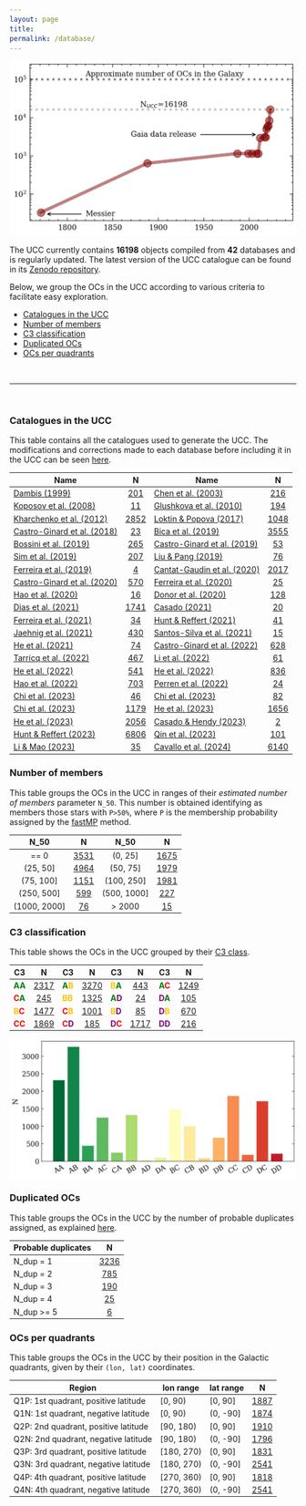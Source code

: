 ```yaml
---
layout: page
title: 
permalink: /database/
---
```


![Catalogued OCs in the literature](/images/catalogued_ocs.webp "Catalogued OCs in the literature")

The UCC currently contains **<!-- NT1 -->16198<!-- NT2 -->** objects compiled
from **<!-- ND1 -->42<!-- ND2 -->** databases and is regularly updated.
The latest version of the UCC catalogue can be found in its
<a data-umami-event="zenodo_repo" href="https://zenodo.org/doi/10.5281/zenodo.8250523">Zenodo repository</a>.

Below, we group the OCs in the UCC according to various criteria to facilitate easy
exploration.

- [Catalogues in the UCC](#catalogues-in-the-ucc)
- [Number of members](#number-of-members)
- [C3 classification](#c3-classification)
- [Duplicated OCs](#duplicated-ocs)
- [OCs per quadrants](#ocs-per-quadrants)

&nbsp;

---

&nbsp;


### Catalogues in the UCC

This table contains all the catalogues used to generate the UCC. The modifications and
corrections made to each database before including it in the UCC
can be seen <a data-umami-event="dbs_edits" href="/../dbs_edits">here</a>.


<!-- Begin table 1 -->

| Name | N | Name | N |
| ---- | :-: | ---- | :-: |
| [Dambis (1999)](https://ui.adsabs.harvard.edu/abs/1999AstL...25....7D) | [201](/DAMBIS1999_table) | [Chen et al. (2003)](https://ui.adsabs.harvard.edu/abs/2003AJ....125.1397C) | [216](/CHEN2003_table) |
| [Koposov et al. (2008)](https://ui.adsabs.harvard.edu/abs/2008A%26A...486..771K) | [11](/KOPOSOV2008_table) | [Glushkova et al. (2010)](https://ui.adsabs.harvard.edu/abs/2010AstL...36...75G) | [194](/GLUSHKOVA2010_table) |
| [Kharchenko et al. (2012)](https://ui.adsabs.harvard.edu/abs/2012A%26A...543A.156K) | [2852](/KHARCHENKO2012_table) | [Loktin & Popova (2017)](https://ui.adsabs.harvard.edu/abs/2017AstBu..72..257L) | [1048](/LOKTIN2017_table) |
| [Castro-Ginard et al. (2018)](https://ui.adsabs.harvard.edu/abs/2018A%26A...618A..59C) | [23](/CASTRO2018_table) | [Bica et al. (2019)](https://ui.adsabs.harvard.edu/abs/2019AJ....157...12B) | [3555](/BICA2019_table) |
| [Bossini et al. (2019)](https://ui.adsabs.harvard.edu/abs/2019A%26A...623A.108B) | [265](/BOSSINI2019_table) | [Castro-Ginard et al. (2019)](https://ui.adsabs.harvard.edu/abs/2019A%26A...627A..35C) | [53](/CASTRO2019_table) |
| [Sim et al. (2019)](https://ui.adsabs.harvard.edu/abs/2019JKAS...52..145S) | [207](/SIM2019_table) | [Liu & Pang (2019)](https://ui.adsabs.harvard.edu/abs/2019ApJS..245...32L) | [76](/LIUPANG2019_table) |
| [Ferreira et al. (2019)](https://ui.adsabs.harvard.edu/abs/2019MNRAS.483.5508F) | [4](/FERREIRA2019_table) | [Cantat-Gaudin et al. (2020)](https://ui.adsabs.harvard.edu/abs/2020A%26A...640A...1C) | [2017](/CANTAT2020_table) |
| [Castro-Ginard et al. (2020)](https://ui.adsabs.harvard.edu/abs/2020A%26A...635A..45C) | [570](/CASTRO2020_table) | [Ferreira et al. (2020)](https://ui.adsabs.harvard.edu/abs/2020MNRAS.496.2021F) | [25](/FERREIRA2020_table) |
| [Hao et al. (2020)](https://ui.adsabs.harvard.edu/abs/2020PASP..132c4502H) | [16](/HAO2020_table) | [Donor et al. (2020)](https://ui.adsabs.harvard.edu/abs/2020AJ....159..199D) | [128](/DONOR2020_table) |
| [Dias et al. (2021)](https://ui.adsabs.harvard.edu/abs/2021MNRAS.504..356D) | [1741](/DIAS2021_table) | [Casado (2021)](https://ui.adsabs.harvard.edu/abs/2021RAA....21..117C) | [20](/CASADO2021_table) |
| [Ferreira et al. (2021)](https://ui.adsabs.harvard.edu/abs/2021MNRAS.502L..90F) | [34](/FERREIRA2021_table) | [Hunt & Reffert (2021)](https://ui.adsabs.harvard.edu/abs/2021A%26A...646A.104H) | [41](/HUNT2021_table) |
| [Jaehnig et al. (2021)](https://ui.adsabs.harvard.edu/abs/2021ApJ...923..129J) | [430](/JAEHNIG2021_table) | [Santos-Silva et al. (2021)](https://ui.adsabs.harvard.edu/abs/2021MNRAS.508.1033S) | [15](/SANTOS2021_table) |
| [He et al. (2021)](https://ui.adsabs.harvard.edu/abs/2021RAA....21...93H) | [74](/HE2021_table) | [Castro-Ginard et al. (2022)](https://ui.adsabs.harvard.edu/abs/2022A%26A...661A.118C) | [628](/CASTRO2022_table) |
| [Tarricq et al. (2022)](https://ui.adsabs.harvard.edu/abs/2022A%26A...659A..59T) | [467](/TARRICQ2022_table) | [Li et al. (2022)](https://ui.adsabs.harvard.edu/abs/2022ApJS..259...19L) | [61](/LI2022_table) |
| [He et al. (2022)](https://ui.adsabs.harvard.edu/abs/2022ApJS..260....8H) | [541](/HE2022_table) | [He et al. (2022)](https://ui.adsabs.harvard.edu/abs/2022ApJS..262....7H) | [836](/HE2022_1_table) |
| [Hao et al. (2022)](https://ui.adsabs.harvard.edu/abs/2022A%26A...660A...4H) | [703](/HAO2022_table) | [Perren et al. (2022)](https://ui.adsabs.harvard.edu/abs/2022A%26A...663A.131P) | [24](/PERREN2022_table) |
| [Chi et al. (2023)](https://ui.adsabs.harvard.edu/abs/2023ApJS..265...20C) | [46](/CHI2023_table) | [Chi et al. (2023)](https://ui.adsabs.harvard.edu/abs/2023arXiv230208926C) | [82](/CHI2023_1_table) |
| [Chi et al. (2023)](https://ui.adsabs.harvard.edu/abs/2023arXiv230310380C) | [1179](/CHI2023_2_table) | [He et al. (2023)](https://ui.adsabs.harvard.edu/abs/2023ApJS..264....8H) | [1656](/HE2023_table) |
| [He et al. (2023)](https://ui.adsabs.harvard.edu/abs/2023ApJS..267...34H) | [2056](/HE2023_1_table) | [Casado & Hendy (2023)](https://ui.adsabs.harvard.edu/abs/2023MNRAS.521.1399C) | [2](/CASADOHENDY2023_table) |
| [Hunt & Reffert (2023)](https://ui.adsabs.harvard.edu/abs/2023A%26A...673A.114H) | [6806](/HUNT2023_table) | [Qin et al. (2023)](https://ui.adsabs.harvard.edu/abs/2023ApJS..265...12Q) | [101](/QIN2023_table) |
| [Li & Mao (2023)](https://ui.adsabs.harvard.edu/abs/2023ApJS..265....3L) | [35](/LI2023_table) | [Cavallo et al. (2024)](https://ui.adsabs.harvard.edu/abs/2024AJ....167...12C) | [6140](/CAVALLO2024_table) |

<!-- End table 1 -->


### Number of members

This table groups the OCs in the UCC in ranges of their _estimated number of members_
parameter `N_50`. This number is obtained identifying as members those stars with
`P>50%`, where `P` is the membership probability assigned by the [fastMP](https://asteca.readthedocs.io/en/latest/apidocs/asteca/asteca.membership.html#asteca.membership.Membership.fastmp) method.

<!-- Begin table 5 -->

| N_50 |   N  | N_50 |   N  |
| :--: | :--: | :--: | :--: |
| == 0 | [3531](/N50_0_table) | (0, 25] | [1675](/N50_25_table) |
| (25, 50] | [4964](/N50_50_table) | (50, 75] | [1979](/N50_75_table) |
| (75, 100] | [1151](/N50_100_table) | (100, 250] | [1981](/N50_250_table) |
| (250, 500] | [599](/N50_500_table) | (500, 1000] | [227](/N50_1000_table) |
| (1000, 2000] | [76](/N50_2000_table) | > 2000 | [15](/N50_inf_table) |

<!-- End table 5 -->


### C3 classification

This table shows the OCs in the UCC grouped by their [C3 class](/faq/#what-are-the-c1-c2-and-c3-parameters).

<!-- Begin table 2 -->

| C3 |  N  | C3 |  N  | C3 |  N  | C3 |  N  |
|----| :-: |----| :-: |----| :-: |----| :-: |
| <span style="color: green; font-weight: bold;">A</span><span style="color: green; font-weight: bold;">A</span> | [2317](/AA_table) | <span style="color: green; font-weight: bold;">A</span><span style="color: #FFC300; font-weight: bold;">B</span> | [3270](/AB_table) | <span style="color: #FFC300; font-weight: bold;">B</span><span style="color: green; font-weight: bold;">A</span> | [443](/BA_table) | <span style="color: green; font-weight: bold;">A</span><span style="color: red; font-weight: bold;">C</span> | [1249](/AC_table) |
| <span style="color: red; font-weight: bold;">C</span><span style="color: green; font-weight: bold;">A</span> | [245](/CA_table) | <span style="color: #FFC300; font-weight: bold;">B</span><span style="color: #FFC300; font-weight: bold;">B</span> | [1325](/BB_table) | <span style="color: green; font-weight: bold;">A</span><span style="color: purple; font-weight: bold;">D</span> | [24](/AD_table) | <span style="color: purple; font-weight: bold;">D</span><span style="color: green; font-weight: bold;">A</span> | [105](/DA_table) |
| <span style="color: #FFC300; font-weight: bold;">B</span><span style="color: red; font-weight: bold;">C</span> | [1477](/BC_table) | <span style="color: red; font-weight: bold;">C</span><span style="color: #FFC300; font-weight: bold;">B</span> | [1001](/CB_table) | <span style="color: #FFC300; font-weight: bold;">B</span><span style="color: purple; font-weight: bold;">D</span> | [85](/BD_table) | <span style="color: purple; font-weight: bold;">D</span><span style="color: #FFC300; font-weight: bold;">B</span> | [670](/DB_table) |
| <span style="color: red; font-weight: bold;">C</span><span style="color: red; font-weight: bold;">C</span> | [1869](/CC_table) | <span style="color: red; font-weight: bold;">C</span><span style="color: purple; font-weight: bold;">D</span> | [185](/CD_table) | <span style="color: purple; font-weight: bold;">D</span><span style="color: red; font-weight: bold;">C</span> | [1717](/DC_table) | <span style="color: purple; font-weight: bold;">D</span><span style="color: purple; font-weight: bold;">D</span> | [216](/DD_table) |

<!-- End table 2 -->


![C3 classification](/images/classif_bar.webp "C3 classification")



### Duplicated OCs

This table groups the OCs in the UCC by the number of probable duplicates assigned,
as explained [here](/faq/#how-are-probable-duplicates-identified).

<!-- Begin table 4 -->

| Probable duplicates |   N  |
|---------------------| :--: |
|      N_dup = 1      | [3236](/Nd1_table) |
|      N_dup = 2      | [785](/Nd2_table) |
|      N_dup = 3      | [190](/Nd3_table) |
|      N_dup = 4      | [25](/Nd4_table) |
|     N_dup >= 5      | [6](/Nd5_table) |

<!-- End table 4 -->



### OCs per quadrants

This table groups the OCs in the UCC by their position in the Galactic quadrants,
given by their `(lon, lat)` coordinates.

<!-- Begin table 3 -->

| Region  | lon range  | lat range  |   N |
|---------|------------|------------| :-: |
| Q1P: 1st quadrant, positive latitude | [0, 90)    | [0, 90]    | [1887](/Q1P_table) |
| Q1N: 1st quadrant, negative latitude | [0, 90)    | (0, -90]   | [1874](/Q1N_table) |
| Q2P: 2nd quadrant, positive latitude | [90, 180)  | [0, 90]    | [1910](/Q2P_table) |
| Q2N: 2nd quadrant, negative latitude | [90, 180)  | (0, -90]   | [1796](/Q2N_table) |
| Q3P: 3rd quadrant, positive latitude | [180, 270) | [0, 90]    | [1831](/Q3P_table) |
| Q3N: 3rd quadrant, negative latitude | [180, 270) | (0, -90]   | [2541](/Q3N_table) |
| Q4P: 4th quadrant, positive latitude | [270, 360) | [0, 90]    | [1818](/Q4P_table) |
| Q4N: 4th quadrant, negative latitude | [270, 360) | (0, -90]   | [2541](/Q4N_table) |

<!-- End table 3 -->
